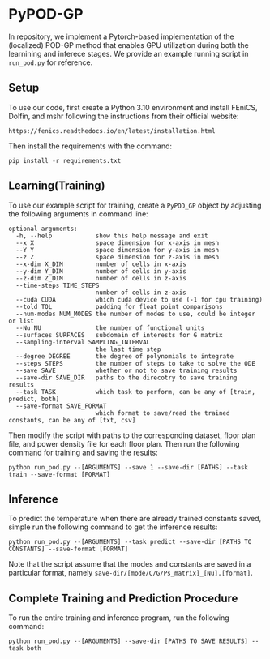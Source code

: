 # PyPOD-GP
In repository, we implement a Pytorch-based implementation of the (localized) POD-GP method that enables GPU utilization during both the learnining and inferece stages. We provide an example running script in ```run_pod.py``` for reference.

## Setup
To use our code, first create a Python 3.10 environment and install FEniCS, Dolfin, and mshr following the instructions from their official website: 
```
https://fenics.readthedocs.io/en/latest/installation.html
```
Then install the requirements with the command:
```
pip install -r requirements.txt
```
## Learning(Training)
To use our example script for training, create a ```PyPOD_GP``` object by adjusting the following arguments in command line:
```
optional arguments:
  -h, --help            show this help message and exit
  --x X                 space dimension for x-axis in mesh
  --Y Y                 space dimension for y-axis in mesh
  --z Z                 space dimension for z-axis in mesh
  --x-dim X_DIM         number of cells in x-axis
  --y-dim Y_DIM         number of cells in y-axis
  --z-dim Z_DIM         number of cells in z-axis
  --time-steps TIME_STEPS
                        number of cells in z-axis
  --cuda CUDA           which cuda device to use (-1 for cpu training)
  --told TOL            padding for float point comparisons
  --num-modes NUM_MODES the number of modes to use, could be integer or list
  --Nu NU               the number of functional units
  --surfaces SURFACES   subdomain of interests for G matrix
  --sampling-interval SAMPLING_INTERVAL
                        the last time step
  --degree DEGREE       the degree of polynomials to integrate
  --steps STEPS         the number of steps to take to solve the ODE
  --save SAVE           whether or not to save training results
  --save-dir SAVE_DIR   paths to the direcotry to save training results
  --task TASK           which task to perform, can be any of [train, predict, both]
  --save-format SAVE_FORMAT 
                        which format to save/read the trained constants, can be any of [txt, csv]
```
Then modify the script with paths to the corresponding dataset, floor plan file, and power density file for each floor plan. Then run the following command for training and saving the results:
```
python run_pod.py --[ARGUMENTS] --save 1 --save-dir [PATHS] --task train --save-format [FORMAT]
```

## Inference
To predict the temperature when there are already trained constants saved, simple run the following command to get the inference results:
```
python run_pod.py --[ARGUMENTS] --task predict --save-dir [PATHS TO CONSTANTS] --save-format [FORMAT]
```
Note that the script assume that the modes and constants are saved in a particular format, namely ```save-dir/[mode/C/G/Ps_matrix]_[Nu].[format]```.

## Complete Training and Prediction Procedure
To run the entire training and inference program, run the following command:
```
python run_pod.py --[ARGUMENTS] --save-dir [PATHS TO SAVE RESULTS] --task both
```